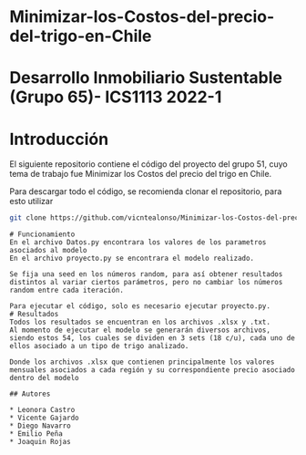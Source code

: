# Minimizar-los-Costos-del-precio-del-trigo-en-Chile
# Desarrollo Inmobiliario Sustentable (Grupo 65)- ICS1113 2022-1 
# Introducción
El siguiente repositorio contiene el código del proyecto del grupo 51, cuyo tema de trabajo fue Minimizar los Costos del precio del trigo en Chile.

Para descargar todo el código, se recomienda clonar el repositorio, para esto utilizar
```sh
git clone https://github.com/vicntealonso/Minimizar-los-Costos-del-precio-del-trigo-en-Chile.git
``` 



```
# Funcionamiento
En el archivo Datos.py encontrara los valores de los parametros asociados al modelo
En el archivo proyecto.py se encontrara el modelo realizado.

Se fija una seed en los números random, para así obtener resultados distintos al variar ciertos parámetros, pero no cambiar los números random entre cada iteración.

Para ejecutar el código, solo es necesario ejecutar proyecto.py.
# Resultados
Todos los resultados se encuentran en los archivos .xlsx y .txt. 
Al momento de ejecutar el modelo se generarán diversos archivos, siendo estos 54, los cuales se dividen en 3 sets (18 c/u), cada uno de ellos asociado a un tipo de trigo analizado.

Donde los archivos .xlsx que contienen principalmente los valores mensuales asociados a cada región y su correspondiente precio asociado dentro del modelo

## Autores

* Leonora Castro
* Vicente Gajardo
* Diego Navarro
* Emilio Peña
* Joaquin Rojas 

